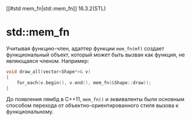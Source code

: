 
[[#std mem_fn|std::mem_fn]] 16.3.2(STL)

# std::mem_fn

Учитывая функцию-член, адаптер функции `mem_fn(mf)` создает функциональный объект, который может быть вызван как функция, не являющаяся членом. Например:
```c++
void draw_all(vector<Shape*>& v)
{
	for_each(v.begin(), v.end(), mem_fn(&Shape::draw));
}
```

До появления лямбд в C++11, `mem_fn()` и эквиваленты были основным способом перехода от объектно-ориентированного стиля вызова к функциональному.


